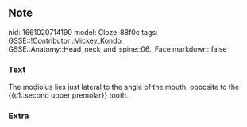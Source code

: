 ## Note
nid: 1661020714190
model: Cloze-88f0c
tags: GSSE::!Contributor::Mickey_Kondo, GSSE::Anatomy::Head_neck_and_spine::06._Face
markdown: false

### Text
The modiolus lies just lateral to the angle of the mouth, opposite to the {{c1::second upper premolar}} tooth.

### Extra

